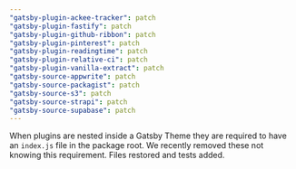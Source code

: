 ```yaml
---
"gatsby-plugin-ackee-tracker": patch
"gatsby-plugin-fastify": patch
"gatsby-plugin-github-ribbon": patch
"gatsby-plugin-pinterest": patch
"gatsby-plugin-readingtime": patch
"gatsby-plugin-relative-ci": patch
"gatsby-plugin-vanilla-extract": patch
"gatsby-source-appwrite": patch
"gatsby-source-packagist": patch
"gatsby-source-s3": patch
"gatsby-source-strapi": patch
"gatsby-source-supabase": patch
---
```


When plugins are nested inside a Gatsby Theme they are required to have an `index.js` file in the package root. We recently removed these not knowing this requirement. Files restored and tests added.
